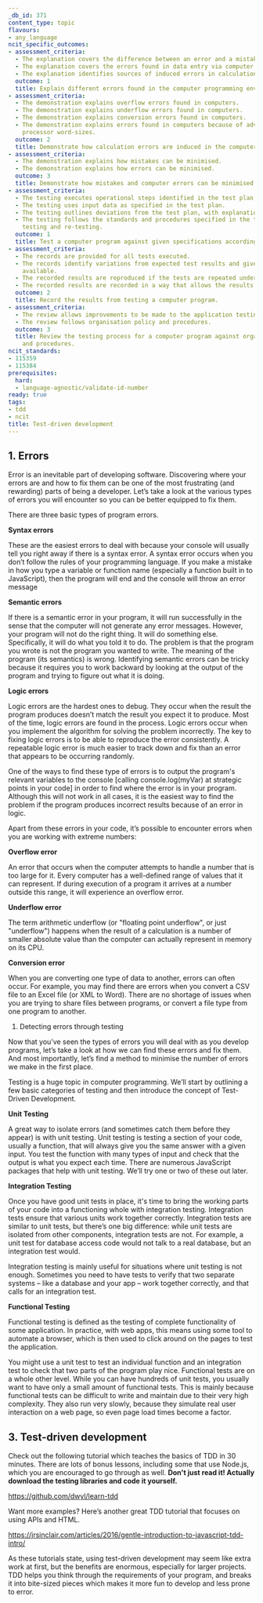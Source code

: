 ```yaml
---
_db_id: 371
content_type: topic
flavours:
- any_language
ncit_specific_outcomes:
- assessment_criteria:
  - The explanation covers the difference between an error and a mistake.
  - The explanation covers the errors found in data entry via computer input devices.
  - The explanation identifies sources of induced errors in calculations.
  outcome: 1
  title: Explain different errors found in the computer programming environment.
- assessment_criteria:
  - The demonstration explains overflow errors found in computers.
  - The demonstration explains underflow errors found in computers.
  - The demonstration explains conversion errors found in computers.
  - The demonstration explains errors found in computers because of advancement in
    processor word-sizes.
  outcome: 2
  title: Demonstrate how calculation errors are induced in the computer.
- assessment_criteria:
  - The demonstration explains how mistakes can be minimised.
  - The demonstration explains how errors can be minimised.
  outcome: 3
  title: Demonstrate how mistakes and computer errors can be minimised.
- assessment_criteria:
  - The testing executes operational steps identified in the test plan.
  - The testing uses input data as specified in the test plan.
  - The testing outlines deviations from the test plan, with explanations.
  - The testing follows the standards and procedures specified in the test plan for
    testing and re-testing.
  outcome: 1
  title: Test a computer program against given specifications according to test plans.
- assessment_criteria:
  - The records are provided for all tests executed.
  - The records identify variations from expected test results and gives reason where
    available.
  - The recorded results are reproduced if the tests are repeated under the same conditions.
  - The recorded results are recorded in a way that allows the results to be reviewed.
  outcome: 2
  title: Record the results from testing a computer program.
- assessment_criteria:
  - The review allows improvements to be made to the application testing process.
  - The review follows organisation policy and procedures.
  outcome: 3
  title: Review the testing process for a computer program against organisation policy
    and procedures.
ncit_standards:
- 115359
- 115384
prerequisites:
  hard:
  - language-agnostic/validate-id-number
ready: true
tags:
- tdd
- ncit
title: Test-driven development
---
```


## 1. Errors

Error is an inevitable part of developing software. Discovering where your errors are and how to fix them can be one of the most frustrating (and rewarding) parts of being a developer. Let’s take a look at the various types of errors you will encounter so you can be better equipped to fix them.

There are three basic types of program errors.

**Syntax errors**

These are the easiest errors to deal with because your console will usually tell you right away if there is a syntax error. A syntax error occurs when you don’t follow the rules of your programming language. If you make a mistake in how you type a variable or function name (especially a function built in to JavaScript), then the program will end and the console will throw an error message


**Semantic errors**

If there is a semantic error in your program, it will run successfully in the sense that the computer will not generate any error messages. However, your program will not do the right thing. It will do something else. Specifically, it will do what you told it to do. The problem is that the program you wrote is not the program you wanted to write. The meaning of the program (its semantics) is wrong. Identifying semantic errors can be tricky because it requires you to work backward by looking at the output of the program and trying to figure out what it is doing.


**Logic errors**

Logic errors are the hardest ones to debug. They occur when the result the program produces doesn’t match the result you expect it to produce. Most of the time, logic errors are found in the process. Logic errors occur when you implement the algorithm for solving the problem incorrectly. The key to fixing logic errors is to be able to reproduce the error consistently. A repeatable logic error is much easier to track down and fix than an error that appears to be occurring randomly.


One of the ways to find these type of errors is to output the program's relevant variables to the console [calling console.log(myVar) at strategic points in your code] in order to find where the error is in your program. Although this will not work in all cases, it is the easiest way to find the problem if the program produces incorrect results because of an error in logic.

Apart from these errors in your code, it’s possible to encounter errors when you are working with extreme numbers:


**Overflow error**

An error that occurs when the computer attempts to handle a number that is too large for it. Every computer has a well-defined range of values that it can represent. If during execution of a program it arrives at a number outside this range, it will experience an overflow error.


**Underflow error**

The term arithmetic underflow (or "floating point underflow", or just "underflow") happens when the result of a calculation is a number of smaller absolute value than the computer can actually represent in memory on its CPU.


**Conversion error**

When you are converting one type of data to another, errors can often occur. For example, you may find there are errors when you convert a CSV file to an Excel file (or XML to Word). There are no shortage of issues when you are trying to share files between programs, or convert a file type from one program to another.

1. Detecting errors through testing

Now that you’ve seen the types of errors you will deal with as you develop programs, let’s take a look at how we can find these errors and fix them. And most importantly, let’s find a method to minimise the number of errors we make in the first place.


Testing is a huge topic in computer programming. We’ll start by outlining a few basic categories of testing and then introduce the concept of Test-Driven Development.


**Unit Testing**

A great way to isolate errors (and sometimes catch them before they appear) is with unit testing. Unit testing is testing a section of your code, usually a function, that will always give you the same answer with a given input. You test the function with many types of input and check that the output is what you expect each time. There are numerous JavaScript packages that help with unit testing. We’ll try one or two of these out later.


**Integration Testing**


Once you have good unit tests in place, it's time to bring the working parts of your code into a functioning whole with integration testing. Integration tests ensure that various units work together correctly. Integration tests are similar to unit tests, but there’s one big difference: while unit tests are isolated from other components, integration tests are not. For example, a unit test for database access code would not talk to a real database, but an integration test would.


Integration testing is mainly useful for situations where unit testing is not enough. Sometimes you need to have tests to verify that two separate systems – like a database and your app – work together correctly, and that calls for an integration test.


**Functional Testing**


Functional testing is defined as the testing of complete functionality of some application. In practice, with web apps, this means using some tool to automate a browser, which is then used to click around on the pages to test the application.


You might use a unit test to test an individual function and an integration test to check that two parts of the program play nice. Functional tests are on a whole other level. While you can have hundreds of unit tests, you usually want to have only a small amount of functional tests. This is mainly because functional tests can be difficult to write and maintain due to their very high complexity. They also run very slowly, because they simulate real user interaction on a web page, so even page load times become a factor.

## 3. Test-driven development

Check out the following tutorial which teaches the basics of TDD in 30 minutes. There are lots of bonus lessons, including some that use Node.js, which you are encouraged to go through as well. **Don't just read it! Actually download the testing libraries and code it yourself.**

https://github.com/dwyl/learn-tdd


Want more examples? Here’s another great TDD tutorial that focuses on using APIs and HTML.

https://jrsinclair.com/articles/2016/gentle-introduction-to-javascript-tdd-intro/

As these tutorials state, using test-driven development may seem like extra work at first, but the benefits are enormous, especially for larger projects. TDD helps you think through the requirements of your program, and breaks it into bite-sized pieces which makes it more fun to develop and less prone to error.